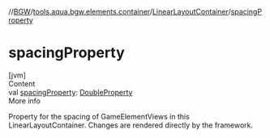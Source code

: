 //[BGW](../../../index.md)/[tools.aqua.bgw.elements.container](../index.md)/[LinearLayoutContainer](index.md)/[spacingProperty](spacing-property.md)



# spacingProperty  
[jvm]  
Content  
val [spacingProperty](spacing-property.md): [DoubleProperty](../../tools.aqua.bgw.observable/-double-property/index.md)  
More info  


Property for the spacing of GameElementViews in this LinearLayoutContainer. Changes are rendered directly by the framework.

  




